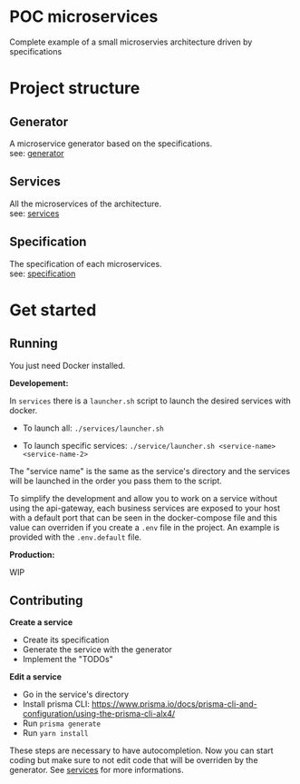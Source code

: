 # POC microservices

Complete example of a small microservies architecture driven by specifications

# Project structure

## **Generator**

A microservice generator based on the specifications.  
see: [generator](generator/readme.md)

## **Services**

All the microservices of the architecture.  
see: [services](services/readme.md)

## **Specification**

The specification of each microservices.  
see: [specification](specification/readme.md)

# Get started

## **Running**

You just need Docker installed.

**Developement:** 

In `services` there is a `launcher.sh` script to launch the desired services with docker.

* To launch all: `./services/launcher.sh`

* To launch specific services: `./service/launcher.sh <service-name> <service-name-2>`

The "service name" is the same as the service's directory and the services will be launched in the order you pass them to the script.

To simplify the development and allow you to work on a service without using the api-gateway, each business services are exposed to your host with a default port that can be seen in the docker-compose file and this value can overriden if you create a `.env` file in the project. An example is provided with the `.env.default` file.

**Production:** 

WIP

## **Contributing**

**Create a service**

* Create its specification
* Generate the service with the generator
* Implement the "TODOs"

**Edit a service**

* Go in the service's directory
* Install prisma CLI: https://www.prisma.io/docs/prisma-cli-and-configuration/using-the-prisma-cli-alx4/
* Run `prisma generate`
* Run `yarn install`

These steps are necessary to have autocompletion.
Now you can start coding but make sure to not edit code that will be overriden by the generator. See [services](services/readme.md) for more informations.